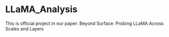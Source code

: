 # LLaMA_Analysis
This is official project in our paper: Beyond Surface: Probing LLaMA Across Scales and Layers
